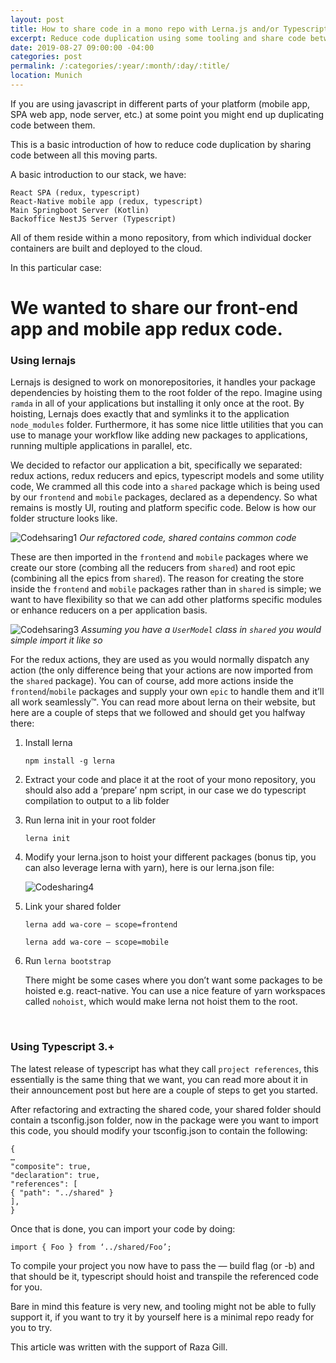 ```yaml
---
layout: post
title: How to share code in a mono repo with Lerna.js and/or Typescript
excerpt: Reduce code duplication using some tooling and share code between projects
date: 2019-08-27 09:00:00 -04:00
categories: post
permalink: /:categories/:year/:month/:day/:title/
location: Munich
---
```


If you are using javascript in different parts of your platform (mobile app, SPA web app, node server, etc.) at some point you might end up duplicating code between them.

This is a basic introduction of how to reduce code duplication by sharing code between all this moving parts.

A basic introduction to our stack, we have:

```
React SPA (redux, typescript)
React-Native mobile app (redux, typescript)
Main Springboot Server (Kotlin)
Backoffice NestJS Server (Typescript)
```

All of them reside within a mono repository, from which individual docker containers are built and deployed to the cloud.

In this particular case:

# We wanted to share our front-end app and mobile app redux code.

### Using lernajs

Lernajs is designed to work on monorepositories, it handles your package dependencies by hoisting them to the root folder of the repo. Imagine using `ramda` in all of your applications but installing it only once at the root. By hoisting, Lernajs does exactly that and symlinks it to the application `node_modules` folder. Furthermore, it has some nice little utilities that you can use to manage your workflow like adding new packages to applications, running multiple applications in parallel, etc.

We decided to refactor our application a bit, specifically we separated: redux actions, redux reducers and epics, typescript models and some utility code, We crammed all this code into a `shared` package which is being used by our `frontend` and `mobile` packages, declared as a dependency. So what remains is mostly UI, routing and platform specific code. Below is how our folder structure looks like.

![Codehsaring1]({{site.url}}/assets/Codesharing2.png "Codehsaring1")
_Our refactored code, shared contains common code_

These are then imported in the `frontend` and `mobile` packages where we create our store (combing all the reducers from `shared`) and root epic (combining all the epics from `shared`). The reason for creating the store inside the `frontend` and `mobile` packages rather than in `shared` is simple; we want to have flexibility so that we can add other platforms specific modules or enhance reducers on a per application basis.

![Codehsaring3]({{site.url}}/assets/Codesharing3.png "Codehsaring3")
_Assuming you have a `UserModel` class in `shared` you would simple import it like so_

For the redux actions, they are used as you would normally dispatch any action (the only difference being that your actions are now imported from the `shared` package). You can of course, add more actions inside the `frontend`/`mobile` packages and supply your own `epic` to handle them and it’ll all work seamlessly™.
You can read more about lerna on their website, but here are a couple of steps that we followed and should get you halfway there:

1. Install lerna

   `npm install -g lerna`

2. Extract your code and place it at the root of your mono repository, you should also add a ‘prepare’ npm script, in our case we do typescript compilation to output to a lib folder

3. Run lerna init in your root folder

   `lerna init`

4. Modify your lerna.json to hoist your different packages (bonus tip, you can also leverage lerna with yarn), here is our lerna.json file:

   ![Codesharing4]({{site.url}}/assets/Codesharing4.png "Codesharing4")

5. Link your shared folder

   `lerna add wa-core — scope=frontend`

   `lerna add wa-core — scope=mobile`

6. Run `lerna bootstrap`

   There might be some cases where you don’t want some packages to be hoisted e.g. react-native. You can use a nice feature of yarn workspaces called `nohoist`, which would make lerna not hoist them to the root.

<br>

### Using Typescript 3.+

The latest release of typescript has what they call `project references`, this essentially is the same thing that we want, you can read more about it in their announcement post but here are a couple of steps to get you started.

After refactoring and extracting the shared code, your shared folder should contain a tsconfig.json folder, now in the package were you want to import this code, you should modify your tsconfig.json to contain the following:

```
{
…
"composite": true,
"declaration": true,
"references": [
{ "path": "../shared" }
],
}
```

Once that is done, you can import your code by doing:

`import { Foo } from ‘../shared/Foo’;`

To compile your project you now have to pass the — build flag (or -b) and that should be it, typescript should hoist and transpile the referenced code for you.

Bare in mind this feature is very new, and tooling might not be able to fully support it, if you want to try it by yourself here is a minimal repo ready for you to try.

This article was written with the support of Raza Gill.
